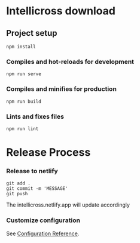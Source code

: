 # Intellicross download

## Project setup
```
npm install
```

### Compiles and hot-reloads for development
```
npm run serve
```

### Compiles and minifies for production
```
npm run build
```

### Lints and fixes files
```
npm run lint
```

# Release Process

### Release to netlify
```
git add .
git commit -m 'MESSAGE'
git push
```
The intellicross.netlify.app will update accordingly


### Customize configuration
See [Configuration Reference](https://cli.vuejs.org/config/).
